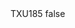 <?xml version="1.0" encoding="UTF-8"?>
<CustomMetadata xmlns="http://soap.sforce.com/2006/04/metadata">
    <label>TXU185</label>
    <protected>false</protected>
</CustomMetadata>
